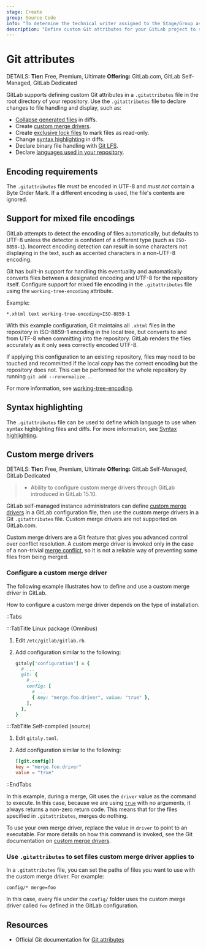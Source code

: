 ```yaml
---
stage: Create
group: Source Code
info: "To determine the technical writer assigned to the Stage/Group associated with this page, see https://handbook.gitlab.com/handbook/product/ux/technical-writing/#assignments"
description: "Define custom Git attributes for your GitLab project to set options for file handling, display, locking, and storage."
---
```


# Git attributes

DETAILS:
**Tier:** Free, Premium, Ultimate
**Offering:** GitLab.com, GitLab Self-Managed, GitLab Dedicated

GitLab supports defining custom Git attributes in a `.gitattributes` file in the
root directory of your repository. Use the `.gitattributes` file to declare changes
to file handling and display, such as:

- [Collapse generated files](../../merge_requests/changes.md#collapse-generated-files) in diffs.
- Create [custom merge drivers](#custom-merge-drivers).
- Create [exclusive lock files](../../file_lock.md) to mark files as read-only.
- Change [syntax highlighting](highlighting.md) in diffs.
- Declare binary file handling with [Git LFS](../../../../topics/git/lfs/index.md).
- Declare [languages used in your repository](../index.md#add-repository-languages).

## Encoding requirements

The `.gitattributes` file _must_ be encoded in UTF-8 and _must not_ contain a
Byte Order Mark. If a different encoding is used, the file's contents are
ignored.

## Support for mixed file encodings

GitLab attempts to detect the encoding of files automatically, but defaults to UTF-8 unless
the detector is confident of a different type (such as `ISO-8859-1`). Incorrect encoding
detection can result in some characters not displaying in the text, such as accented characters in a
non-UTF-8 encoding.

Git has built-in support for handling this eventuality and automatically converts files between
a designated encoding and UTF-8 for the repository itself. Configure support for mixed file encoding in the `.gitattributes`
file using the `working-tree-encoding` attribute.

Example:

```plaintext
*.xhtml text working-tree-encoding=ISO-8859-1
```

With this example configuration, Git maintains all `.xhtml` files in the repository in ISO-8859-1
encoding in the local tree, but converts to and from UTF-8 when committing into the repository. GitLab
renders the files accurately as it only sees correctly encoded UTF-8.

If applying this configuration to an existing repository, files may need to be touched and recommitted
if the local copy has the correct encoding but the repository does not. This can
be performed for the whole repository by running `git add --renormalize .`.

For more information, see [working-tree-encoding](https://git-scm.com/docs/gitattributes#_working_tree_encoding).

## Syntax highlighting

The `.gitattributes` file can be used to define which language to use when
syntax highlighting files and diffs. For more information, see
[Syntax highlighting](highlighting.md).

## Custom merge drivers

DETAILS:
**Tier:** Free, Premium, Ultimate
**Offering:** GitLab Self-Managed, GitLab Dedicated

> - Ability to configure custom merge drivers through GitLab introduced in GitLab 15.10.

GitLab self-managed instance administrators can define [custom merge drivers](https://git-scm.com/docs/gitattributes#_defining_a_custom_merge_driver)
in a GitLab configuration file, then use the custom merge drivers in a Git `.gitattributes` file. Custom merge drivers are not supported on GitLab.com.

Custom merge drivers are a Git feature that gives you advanced control over conflict
resolution.
A custom merge driver is invoked only in the case of a non-trivial
[merge conflict](../../merge_requests/conflicts.md), so it is not a reliable way
of preventing some files from being merged.

### Configure a custom merge driver

The following example illustrates how to define and use a custom merge driver in
GitLab.

How to configure a custom merge driver depends on the type of installation.

::Tabs

:::TabTitle Linux package (Omnibus)

1. Edit `/etc/gitlab/gitlab.rb`.
1. Add configuration similar to the following:

   ```ruby
   gitaly['configuration'] = {
     # ...
     git: {
       # ...
       config: [
         # ...
         { key: "merge.foo.driver", value: "true" },
       ],
     },
   }
   ```

:::TabTitle Self-compiled (source)

1. Edit `gitaly.toml`.
1. Add configuration similar to the following:

   ```toml
   [[git.config]]
   key = "merge.foo.driver"
   value = "true"
   ```

::EndTabs

In this example, during a merge, Git uses the `driver` value as the command to execute. In
this case, because we are using [`true`](https://man7.org/linux/man-pages/man1/true.1.html)
with no arguments, it always returns a non-zero return code. This means that for
the files specified in `.gitattributes`, merges do nothing.

To use your own merge driver, replace the value in `driver` to point to an
executable. For more details on how this command is invoked, see the Git
documentation on [custom merge drivers](https://git-scm.com/docs/gitattributes#_defining_a_custom_merge_driver).

### Use `.gitattributes` to set files custom merge driver applies to

In a `.gitattributes` file, you can set the paths of files you want to use with the custom merge driver. For example:

```plaintext
config/* merge=foo
```

In this case, every file under the `config/` folder uses the custom merge driver called `foo` defined in the GitLab configuration.

## Resources

- Official Git documentation for [Git attributes](https://git-scm.com/docs/gitattributes)
